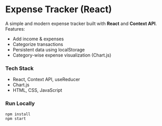 # Expense Tracker (React)

A simple and modern expense tracker built with **React** and **Context API**.  
Features:
- Add income & expenses
- Categorize transactions
- Persistent data using localStorage
- Category-wise expense visualization (Chart.js)

### Tech Stack
- React, Context API, useReducer
- Chart.js
- HTML, CSS, JavaScript

### Run Locally
```bash
npm install
npm start
